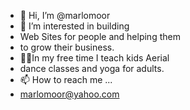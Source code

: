 - 👋 Hi, I’m @marlomoor
- 👀 I’m interested in building
- Web Sites for people and helping them
- to grow their business.
- 🧚‍♂️In my free time I teach kids Aerial
- dance classes and yoga for adults.
- 📫 How to reach me ...
- marlomoor@yahoo.com

<!---
marlomoor/marlomoor is a ✨ special ✨ repository because its `README.md` (this file) appears on your GitHub profile.
You can click the Preview link to take a look at your changes.
--->
